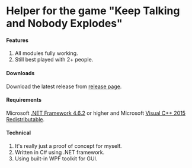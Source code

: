 # Helper for the game "Keep Talking and Nobody Explodes"

#### Features
1. All modules fully working.
2. Still best played with 2+ people.

#### Downloads
Download the latest release from [release page](https://github.com/TheOnlyRupert/BombGameSolver/releases).

#### Requirements
Microsoft [.NET Framework 4.6.2](https://www.microsoft.com/en-US/download/details.aspx?id=53344 "Microsoft's download page") or higher and Microsoft [Visual C++ 2015 Redistributable](https://www.microsoft.com/en-us/download/details.aspx?id=53840 "Microsoft's download page").

#### Technical
1. It's really just a proof of concept for myself.
2. Written in C# using .NET framework.
3. Using built-in WPF toolkit for GUI.
